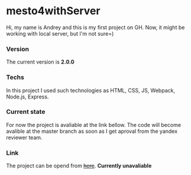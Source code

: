 # mesto4withServer
Hi, my name is Andrey and this is my first project on GH. Now, it might be working with local server, but I'm not sure=)

### Version 
The current version is __2.0.0__

### Techs
In this project I used such technologies as HTML, CSS, JS, Webpack, Node.js, Express.

### Current state
For now the project is avaliable at the link bellow. The code will become avalible at the master branch as soon as I get aproval from the yandex reviewer team.

### Link 
The project can be opend from ~~[here](https://agas0077.github.io/mesto4/ "Mesto")~~. __Currently unavaliable__

